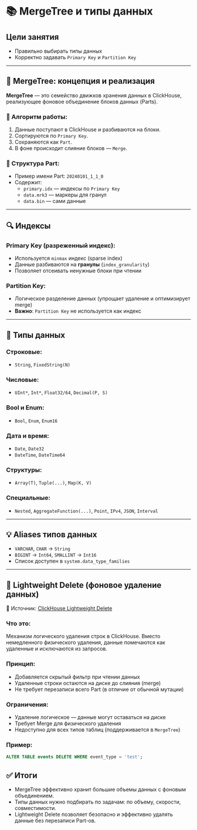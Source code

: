# 📚 MergeTree и типы данных

## Цели занятия

- Правильно выбирать типы данных
- Корректно задавать `Primary Key` и `Partition Key`

---

## 🔁 MergeTree: концепция и реализация

**MergeTree** — это семейство движков хранения данных в ClickHouse, реализующее фоновое объединение блоков данных (Parts).

### 🔧 Алгоритм работы:
1. Данные поступают в ClickHouse и разбиваются на блоки.
2. Сортируются по `Primary Key`.
3. Сохраняются как `Part`.
4. В фоне происходит слияние блоков — `Merge`.

### 🧱 Структура Part:
- Пример имени Part: `20240101_1_1_0`
- Содержит:
  - `primary.idx` — индексы по `Primary Key`
  - `data.mrk3` — маркеры для гранул
  - `data.bin` — сами данные

---

## 🔍 Индексы

### Primary Key (разреженный индекс):
- Используется `minmax` индекс (sparse index)
- Данные разбиваются на **гранулы** (`index_granularity`)
- Позволяет отсеивать ненужные блоки при чтении

### Partition Key:
- Логическое разделение данных (упрощает удаление и оптимизирует merge)
- **Важно**: `Partition Key` не используется как индекс

---

## 🧮 Типы данных

### Строковые:
- `String`, `FixedString(N)`

### Числовые:
- `UInt*`, `Int*`, `Float32/64`, `Decimal(P, S)`

### Bool и Enum:
- `Bool`, `Enum`, `Enum16`

### Дата и время:
- `Date`, `Date32`
- `DateTime`, `DateTime64`

### Структуры:
- `Array(T)`, `Tuple(...)`, `Map(K, V)`

### Специальные:
- `Nested`, `AggregateFunction(...)`, `Point`, `IPv4`, `JSON`, `Interval`

---

## 💡 Aliases типов данных

- `VARCHAR`, `CHAR` → `String`
- `BIGINT` → `Int64`, `SMALLINT` → `Int16`
- Список доступен в `system.data_type_families`

---

## 🧪 Lightweight Delete (фоновое удаление данных)

🔗 Источник: [ClickHouse Lightweight Delete](https://clickhouse.com/docs/guides/developer/lightweight-delete)

### Что это:
Механизм логического удаления строк в ClickHouse. Вместо немедленного физического удаления, данные помечаются как удаленные и исключаются из запросов.

### Принцип:
- Добавляется скрытый фильтр при чтении данных
- Удаленные строки остаются на диске до слияния (merge)
- Не требует перезаписи всего Part (в отличие от обычной мутации)

### Ограничения:
- Удаление логическое — данные могут оставаться на диске
- Требует Merge для физического удаления
- Недоступно для всех типов таблиц (поддерживается в `MergeTree`)

### Пример:
```sql
ALTER TABLE events DELETE WHERE event_type = 'test';
```

## ✅ Итоги
-	MergeTree эффективно хранит большие объемы данных с фоновым объединением.
- Типы данных нужно подбирать по задачам: по объему, скорости, совместимости.
- Lightweight Delete позволяет безопасно и эффективно удалять данные без перезаписи Part-ов.
